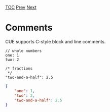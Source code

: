 [TOC](Readme.md) [Prev](foldany.md) [Next](numberlit.md)

# Comments

CUE supports C-style block and line comments.

<!-- CUE editor -->
```
// whole numbers
one: 1
two: 2

/* fractions
 */
"two-and-a-half": 2.5
```

<!-- JSON result -->
```json
{
    "one": 1,
    "two": 2,
    "two-and-a-half": 2.5
}
```
